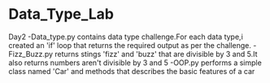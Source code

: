 # Data_Type_Lab
Day2
-Data_type.py contains data type challenge.For each data type,i created an 'if' loop that returns the required output as per the challenge.
-Fizz_Buzz.py returns stings 'fizz' and 'buzz' that are divisible by 3 and 5.It also returns numbers aren't divisible by 3  and 5
-OOP.py performs a simple class named 'Car' and  methods that describes the basic features of a car
